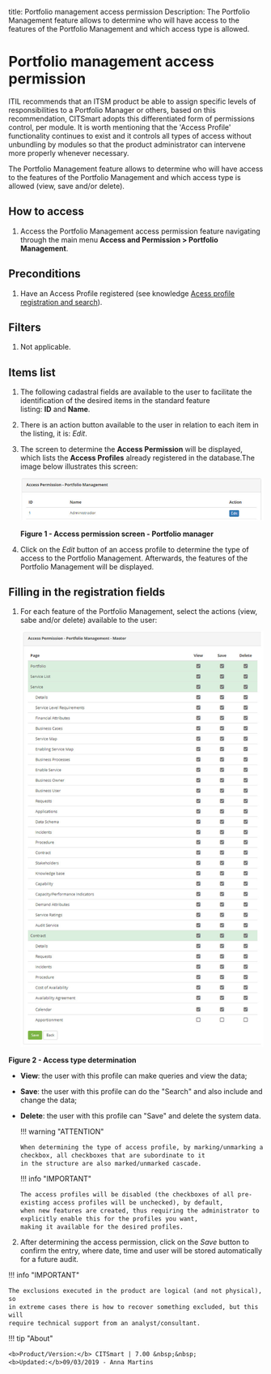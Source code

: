 title: Portfolio management access permission
Description: The Portfolio Management feature allows to determine who will have access to the features of the Portfolio Management and which access type is allowed.

# Portfolio management access permission

ITIL recommends that an ITSM product be able to assign specific levels of
responsibilities to a Portfolio Manager or others, based on this recommendation,
CITSmart adopts this differentiated form of permissions control, per module. It
is worth mentioning that the 'Access Profile' functionality continues to exist
and it controls all types of access without unbundling by modules so that the
product administrator can intervene more properly whenever necessary.

The Portfolio Management feature allows to determine who will have access to the
features of the Portfolio Management and which access type is allowed (view,
save and/or delete).

How to access
-------------

1.  Access the Portfolio Management access permission feature navigating through
    the main menu **Access and Permission > Portfolio Management**.

Preconditions
-------------

1.  Have an Access Profile registered (see knowledge [Acess profile registration
    and search][1]).

Filters
-------

1.  Not applicable.

Items list
----------

1.  The following cadastral fields are available to the user to facilitate the
    identification of the desired items in the standard feature
    listing: **ID** and **Name**.

2.  There is an action button available to the user in relation to each item in
    the listing, it is: *Edit*.

3.  The screen to determine the **Access Permission** will be displayed, which
    lists the **Access Profiles** already registered in the database.The image
    below illustrates this screen:

    ![figure](images/acess-port.img1.jpg)
   
    **Figure 1 - Access permission screen - Portfolio manager**

4. Click on the *Edit* button of an access profile to determine the type of access to the Portfolio Management. Afterwards, the 
features of the Portfolio Management will be displayed.

Filling in the registration fields
----------------------------------

1.  For each feature of the Portfolio Management, select the actions (view, sabe
    and/or delete) available to the user:

    ![figure](images/acess-port.img2.jpg)
   
**Figure 2 - Access type determination**

-   **View**: the user with this profile can make queries and view the data;

-   **Save**: the user with this profile can do the "Search" and also include
    and change the data;

-   **Delete**: the user with this profile can "Save" and delete the system
    data.

    !!! warning "ATTENTION"

        When determining the type of access profile, by marking/unmarking a checkbox, all checkboxes that are subordinate to it 
        in the structure are also marked/unmarked cascade.

    !!! info "IMPORTANT"

        The access profiles will be disabled (the checkboxes of all pre-existing access profiles will be unchecked), by default, 
        when new features are created, thus requiring the administrator to explicitly enable this for the profiles you want, 
        making it available for the desired profiles.

2.  After determining the access permission, click on the *Save* button to
    confirm the entry, where date, time and user will be stored automatically
    for a future audit.

!!! info "IMPORTANT"

    The exclusions executed in the product are logical (and not physical), so
    in extreme cases there is how to recover something excluded, but this will
    require technical support from an analyst/consultant.

    
!!! tip "About"

    <b>Product/Version:</b> CITSmart | 7.00 &nbsp;&nbsp;
    <b>Updated:</b>09/03/2019 - Anna Martins

[1]: /en-us/citsmart-platform-7/initial-settings/access-settings/profile/user-profile.html
